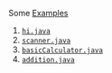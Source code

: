 Some [Examples](https://www.cs.utexas.edu/~scottm/cs307/codingSamples.htm)

1. [`hi.java`](hi.java)
1. [`scanner.java`](scanner.java)
1. [`basicCalculator.java`](basicCalculator.java)
1. [`addition.java`](addition.java)
